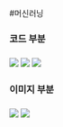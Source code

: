 #머신러닝

<h3>코드 부분<h3>
  <img src="https://github.com/SCJ1231/TEST/assets/130137689/676eabe6-7e01-4399-ad7c-77d1f4782c82">
  <img src="https://github.com/SCJ1231/TEST/assets/130137689/dcc62b5b-926f-4aee-9aa5-7e8a810384cc">
  <img src="https://github.com/SCJ1231/TEST/assets/130137689/261d2b84-e06d-4c12-8174-c86f7960f91c">
<h3>이미지 부분<h3>
  <img src="https://github.com/SCJ1231/TEST/assets/130137689/fc1fb28e-ae87-41b9-9b4d-e89b8ab99126">
  <img src="https://github.com/SCJ1231/TEST/assets/130137689/5e51b29c-d8d6-4942-b176-f76d0161ab04">
